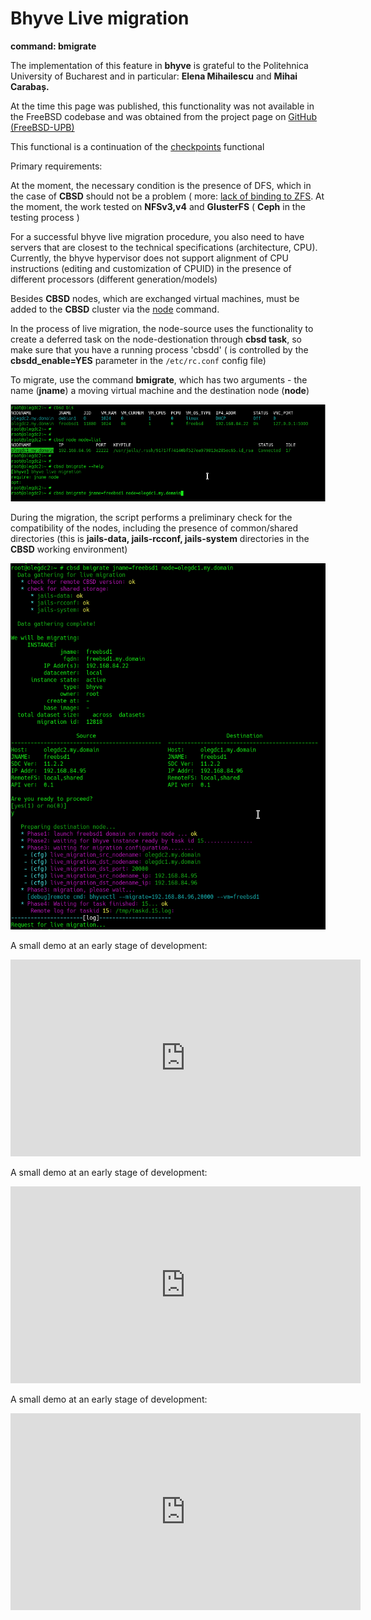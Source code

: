 # Bhyve Live migration

**command: bmigrate**

The implementation of this feature in **bhyve** is grateful to the Politehnica University of Bucharest and in particular: **Elena Mihailescu** and **Mihai Carabaș.**

At the time this page was published, this functionality was not available in the FreeBSD codebase and was obtained from the project page on [GitHub (FreeBSD-UPB)](https://github.com/FreeBSD-UPB)

This functional is a continuation of the [checkpoints](Checkpoints-hibernation-and-pauses.md) functional

Primary requirements:

At the moment, the necessary condition is the presence of DFS, which in the case of **CBSD** should not be a problem ( more: [lack of binding to ZFS](example-cbsd-dfs.md). At the moment, the work tested on **NFSv3,v4** and **GlusterFS** ( **Ceph** in the testing process )

For a successful bhyve live migration procedure, you also need to have servers that are closest to the technical specifications (architecture, CPU). Currently, the bhyve hypervisor does not support alignment of CPU instructions (editing and customization of CPUID) in the presence of different processors (different generation/models)

Besides **CBSD** nodes, which are exchanged virtual machines, must be added to the **CBSD** cluster via the [node](jail-create-via-dialog-menu.md) command.

In the process of live migration, the node-source uses the functionality to create a deferred task on the node-destionation through **cbsd task**, so make sure that you have a running process 'cbsdd' ( is controlled by the **cbsdd_enable=YES** parameter in the `/etc/rc.conf` config file)

To migrate, use the command **bmigrate**, which has two arguments - the name (**jname**) a moving virtual machine and the destination node (**node**)


![](img/bmigration1.png)

During the migration, the script performs a preliminary check for the compatibility of the nodes, including the presence of common/shared directories (this is **jails-data, jails-rcconf, jails-system** directories in the **CBSD** working environment)

![](img/bmigration2.png)

A small demo at an early stage of development:

<iframe width="560" height="315" src="https://www.youtube.com/embed/-IYNSBhtJqw" frameborder="0" allow="accelerometer; autoplay; encrypted-media; gyroscope; picture-in-picture" allowfullscreen></iframe>

A small demo at an early stage of development:

<iframe width="560" height="315" src="https://www.youtube.com/embed/EyEtw8vEcxE" frameborder="0" allow="accelerometer; autoplay; encrypted-media; gyroscope; picture-in-picture" allowfullscreen></iframe>

A small demo at an early stage of development:

<iframe width="560" height="315" src="https://www.youtube.com/embed/q94ZaP2Nqvo" frameborder="0" allow="accelerometer; autoplay; encrypted-media; gyroscope; picture-in-picture" allowfullscreen></iframe>
